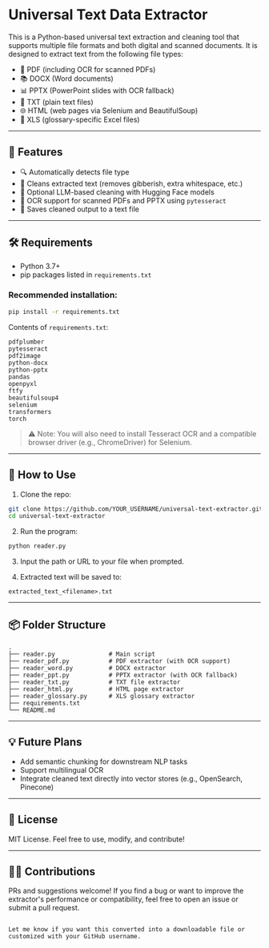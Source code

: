 
# Universal Text Data Extractor

This is a Python-based universal text extraction and cleaning tool that supports multiple file formats and both digital and scanned documents. It is designed to extract text from the following file types:

- 📄 PDF (including OCR for scanned PDFs)
- 📚 DOCX (Word documents)
- 📊 PPTX (PowerPoint slides with OCR fallback)
- 📃 TXT (plain text files)
- 🌐 HTML (web pages via Selenium and BeautifulSoup)
- 📘 XLS (glossary-specific Excel files)

---

## 🧰 Features

- 🔍 Automatically detects file type
- 🧼 Cleans extracted text (removes gibberish, extra whitespace, etc.)
- 🧠 Optional LLM-based cleaning with Hugging Face models
- 🤖 OCR support for scanned PDFs and PPTX using `pytesseract`
- 📜 Saves cleaned output to a text file

---

## 🛠️ Requirements

- Python 3.7+
- pip packages listed in `requirements.txt`

### Recommended installation:
```bash
pip install -r requirements.txt
````

Contents of `requirements.txt`:

```
pdfplumber
pytesseract
pdf2image
python-docx
python-pptx
pandas
openpyxl
ftfy
beautifulsoup4
selenium
transformers
torch
```

> ⚠️ Note: You will also need to install Tesseract OCR and a compatible browser driver (e.g., ChromeDriver) for Selenium.

---

## 🚀 How to Use

1. Clone the repo:

```bash
git clone https://github.com/YOUR_USERNAME/universal-text-extractor.git
cd universal-text-extractor
```

2. Run the program:

```bash
python reader.py
```

3. Input the path or URL to your file when prompted.

4. Extracted text will be saved to:

```
extracted_text_<filename>.txt
```

---

## 📦 Folder Structure

```
.
├── reader.py               # Main script
├── reader_pdf.py           # PDF extractor (with OCR support)
├── reader_word.py          # DOCX extractor
├── reader_ppt.py           # PPTX extractor (with OCR fallback)
├── reader_txt.py           # TXT file extractor
├── reader_html.py          # HTML page extractor
├── reader_glossary.py      # XLS glossary extractor
├── requirements.txt
└── README.md
```

---

## 💡 Future Plans

* Add semantic chunking for downstream NLP tasks
* Support multilingual OCR
* Integrate cleaned text directly into vector stores (e.g., OpenSearch, Pinecone)

---

## 📄 License

MIT License. Feel free to use, modify, and contribute!

---

## 🙋‍♂️ Contributions

PRs and suggestions welcome! If you find a bug or want to improve the extractor's performance or compatibility, feel free to open an issue or submit a pull request.

```

Let me know if you want this converted into a downloadable file or customized with your GitHub username.
```
